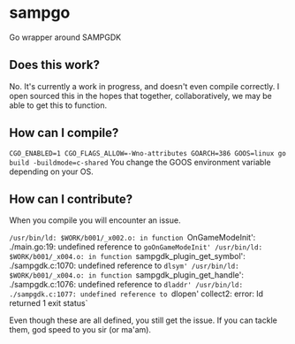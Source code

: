 # sampgo
Go wrapper around SAMPGDK

## Does this work?
No. It's currently a work in progress, and doesn't even compile correctly. I open sourced this in the hopes that together, collaboratively, we may be able to get this to function.

## How can I compile?
`CGO_ENABLED=1 CGO_FLAGS_ALLOW=-Wno-attributes GOARCH=386 GOOS=linux go build -buildmode=c-shared`
You change the GOOS environment variable depending on your OS.

## How can I contribute?
When you compile you will encounter an issue.

`/usr/bin/ld: $WORK/b001/_x002.o: in function `OnGameModeInit':
./main.go:19: undefined reference to `goOnGameModeInit'
/usr/bin/ld: $WORK/b001/_x004.o: in function `sampgdk_plugin_get_symbol':
./sampgdk.c:1070: undefined reference to `dlsym'
/usr/bin/ld: $WORK/b001/_x004.o: in function `sampgdk_plugin_get_handle':
./sampgdk.c:1076: undefined reference to `dladdr'
/usr/bin/ld: ./sampgdk.c:1077: undefined reference to `dlopen'
collect2: error: ld returned 1 exit status`

Even though these are all defined, you still get the issue. If you can tackle them, god speed to you sir (or ma'am).